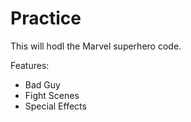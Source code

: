 # Practice

This will hodl the Marvel superhero code.

Features:
* Bad Guy
* Fight Scenes
* Special Effects
